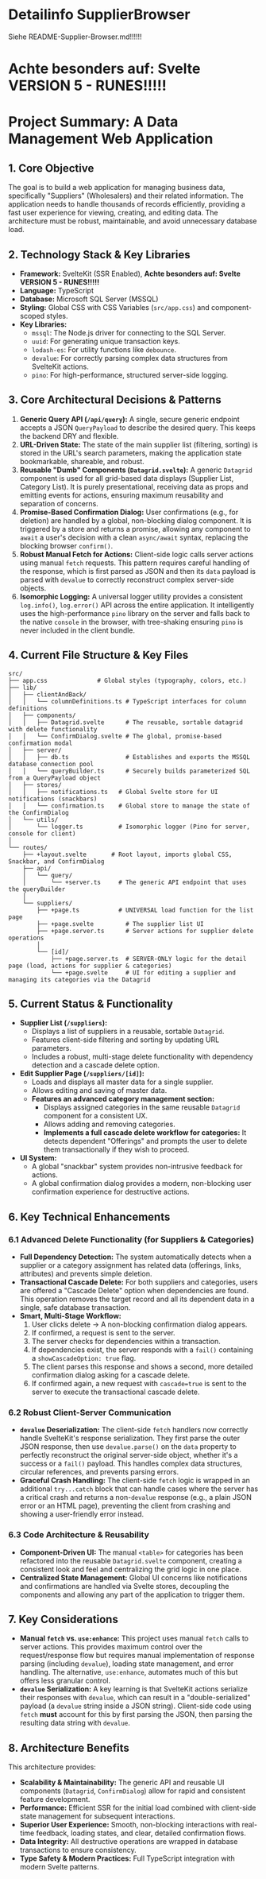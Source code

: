 # Detailinfo SupplierBrowser
Siehe README-Supplier-Browser.md!!!!!!

# **Achte besonders auf: Svelte VERSION 5 - RUNES!!!!!**

# Project Summary: A Data Management Web Application

## **1. Core Objective**

The goal is to build a web application for managing business data, specifically "Suppliers" (Wholesalers) and their related information. The application needs to handle thousands of records efficiently, providing a fast user experience for viewing, creating, and editing data. The architecture must be robust, maintainable, and avoid unnecessary database load.

## **2. Technology Stack & Key Libraries**

*   **Framework:** SvelteKit (SSR Enabled), **Achte besonders auf: Svelte VERSION 5 - RUNES!!!!!**
*   **Language:** TypeScript
*   **Database:** Microsoft SQL Server (MSSQL)
*   **Styling:** Global CSS with CSS Variables (`src/app.css`) and component-scoped styles.
*   **Key Libraries:**
    *   `mssql`: The Node.js driver for connecting to the SQL Server.
    *   `uuid`: For generating unique transaction keys.
    *   `lodash-es`: For utility functions like `debounce`.
    *   `devalue`: For correctly parsing complex data structures from SvelteKit actions.
    *   `pino`: For high-performance, structured server-side logging.

## **3. Core Architectural Decisions & Patterns**

1.  **Generic Query API (`/api/query`):** A single, secure generic endpoint accepts a JSON `QueryPayload` to describe the desired query. This keeps the backend DRY and flexible.
2.  **URL-Driven State:** The state of the main supplier list (filtering, sorting) is stored in the URL's search parameters, making the application state bookmarkable, shareable, and robust.
3.  **Reusable "Dumb" Components (`Datagrid.svelte`):** A generic `Datagrid` component is used for all grid-based data displays (Supplier List, Category List). It is purely presentational, receiving data as props and emitting events for actions, ensuring maximum reusability and separation of concerns.
4.  **Promise-Based Confirmation Dialog:** User confirmations (e.g., for deletion) are handled by a global, non-blocking dialog component. It is triggered by a store and returns a promise, allowing any component to `await` a user's decision with a clean `async/await` syntax, replacing the blocking browser `confirm()`.
5.  **Robust Manual Fetch for Actions:** Client-side logic calls server actions using manual `fetch` requests. This pattern requires careful handling of the response, which is first parsed as JSON and then its `data` payload is parsed with `devalue` to correctly reconstruct complex server-side objects.
6.  **Isomorphic Logging:** A universal logger utility provides a consistent `log.info()`, `log.error()` API across the entire application. It intelligently uses the high-performance `pino` library on the server and falls back to the native `console` in the browser, with tree-shaking ensuring `pino` is never included in the client bundle.

## **4. Current File Structure & Key Files**

```
src/
├── app.css              # Global styles (typography, colors, etc.)
├── lib/
│   ├── clientAndBack/
│   │   └── columnDefinitions.ts # TypeScript interfaces for column definitions
│   ├── components/
│   │   ├── Datagrid.svelte      # The reusable, sortable datagrid with delete functionality
│   │   └── ConfirmDialog.svelte # The global, promise-based confirmation modal
│   ├── server/
│   │   ├── db.ts                # Establishes and exports the MSSQL database connection pool
│   │   └── queryBuilder.ts      # Securely builds parameterized SQL from a QueryPayload object
│   ├── stores/
│   │   ├── notifications.ts   # Global Svelte store for UI notifications (snackbars)
│   │   └── confirmation.ts    # Global store to manage the state of the ConfirmDialog
│   └── utils/
│       └── logger.ts          # Isomorphic logger (Pino for server, console for client)
│
└── routes/
    ├── +layout.svelte       # Root layout, imports global CSS, Snackbar, and ConfirmDialog
    ├── api/
    │   └── query/
    │       └── +server.ts     # The generic API endpoint that uses the queryBuilder
    │
    └── suppliers/
        ├── +page.ts           # UNIVERSAL load function for the list page
        ├── +page.svelte         # The supplier list UI
        ├── +page.server.ts      # Server actions for supplier delete operations
        │
        └── [id]/
            ├── +page.server.ts  # SERVER-ONLY logic for the detail page (load, actions for supplier & categories)
            └── +page.svelte     # UI for editing a supplier and managing its categories via the Datagrid
```

## **5. Current Status & Functionality**

*   **Supplier List (`/suppliers`):**
    *   Displays a list of suppliers in a reusable, sortable `Datagrid`.
    *   Features client-side filtering and sorting by updating URL parameters.
    *   Includes a robust, multi-stage delete functionality with dependency detection and a cascade delete option.
*   **Edit Supplier Page (`/suppliers/[id]`):**
    *   Loads and displays all master data for a single supplier.
    *   Allows editing and saving of master data.
    *   **Features an advanced category management section:**
        *   Displays assigned categories in the same reusable `Datagrid` component for a consistent UX.
        *   Allows adding and removing categories.
        *   **Implements a full cascade delete workflow for categories:** It detects dependent "Offerings" and prompts the user to delete them transactionally if they wish to proceed.
*   **UI System:**
    *   A global "snackbar" system provides non-intrusive feedback for actions.
    *   A global confirmation dialog provides a modern, non-blocking user confirmation experience for destructive actions.

## **6. Key Technical Enhancements**

### **6.1 Advanced Delete Functionality (for Suppliers & Categories)**
*   **Full Dependency Detection:** The system automatically detects when a supplier or a category assignment has related data (offerings, links, attributes) and prevents simple deletion.
*   **Transactional Cascade Delete:** For both suppliers and categories, users are offered a "Cascade Delete" option when dependencies are found. This operation removes the target record and all its dependent data in a single, safe database transaction.
*   **Smart, Multi-Stage Workflow:**
    1.  User clicks delete → A non-blocking confirmation dialog appears.
    2.  If confirmed, a request is sent to the server.
    3.  The server checks for dependencies within a transaction.
    4.  If dependencies exist, the server responds with a `fail()` containing a `showCascadeOption: true` flag.
    5.  The client parses this response and shows a second, more detailed confirmation dialog asking for a cascade delete.
    6.  If confirmed again, a new request with `cascade=true` is sent to the server to execute the transactional cascade delete.

### **6.2 Robust Client-Server Communication**
*   **`devalue` Deserialization:** The client-side `fetch` handlers now correctly handle SvelteKit's response serialization. They first parse the outer JSON response, then use `devalue.parse()` on the `data` property to perfectly reconstruct the original server-side object, whether it's a success or a `fail()` payload. This handles complex data structures, circular references, and prevents parsing errors.
*   **Graceful Crash Handling:** The client-side `fetch` logic is wrapped in an additional `try...catch` block that can handle cases where the server has a critical crash and returns a non-`devalue` response (e.g., a plain JSON error or an HTML page), preventing the client from crashing and showing a user-friendly error instead.

### **6.3 Code Architecture & Reusability**
*   **Component-Driven UI:** The manual `<table>` for categories has been refactored into the reusable `Datagrid.svelte` component, creating a consistent look and feel and centralizing the grid logic in one place.
*   **Centralized State Management:** Global UI concerns like notifications and confirmations are handled via Svelte stores, decoupling the components and allowing any part of the application to trigger them.

## **7. Key Considerations**

*   **Manual `fetch` vs. `use:enhance`:** This project uses manual `fetch` calls to server actions. This provides maximum control over the request/response flow but requires manual implementation of response parsing (including `devalue`), loading state management, and error handling. The alternative, `use:enhance`, automates much of this but offers less granular control.
*   **`devalue` Serialization:** A key learning is that SvelteKit actions serialize their responses with `devalue`, which can result in a "double-serialized" payload (a `devalue` string inside a JSON string). Client-side code using `fetch` **must** account for this by first parsing the JSON, then parsing the resulting data string with `devalue`.

## **8. Architecture Benefits**

This architecture provides:
*   **Scalability & Maintainability:** The generic API and reusable UI components (`Datagrid`, `ConfirmDialog`) allow for rapid and consistent feature development.
*   **Performance:** Efficient SSR for the initial load combined with client-side state management for subsequent interactions.
*   **Superior User Experience:** Smooth, non-blocking interactions with real-time feedback, loading states, and clear, detailed confirmation flows.
*   **Data Integrity:** All destructive operations are wrapped in database transactions to ensure consistency.
*   **Type Safety & Modern Practices:** Full TypeScript integration with modern Svelte patterns.